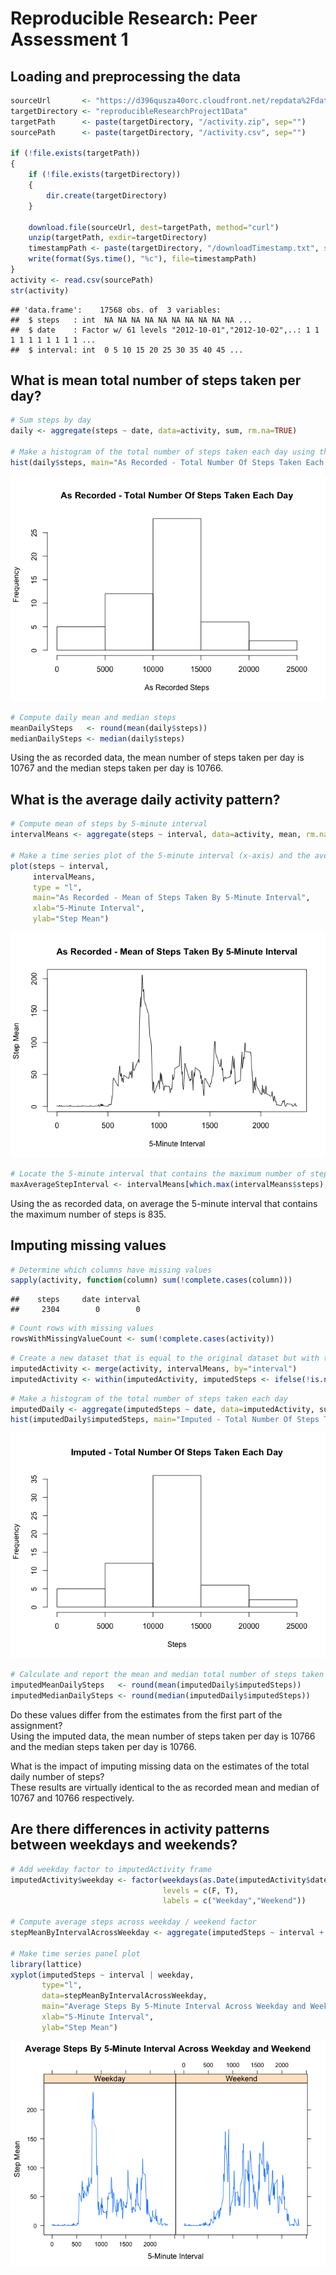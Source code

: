 # Reproducible Research: Peer Assessment 1

## Loading and preprocessing the data

```r
sourceUrl       <- "https://d396qusza40orc.cloudfront.net/repdata%2Fdata%2Factivity.zip"
targetDirectory <- "reproducibleResearchProject1Data" 
targetPath      <- paste(targetDirectory, "/activity.zip", sep="") 
sourcePath      <- paste(targetDirectory, "/activity.csv", sep="") 
    
if (!file.exists(targetPath))
{
    if (!file.exists(targetDirectory))
    {
        dir.create(targetDirectory)
    }
        
    download.file(sourceUrl, dest=targetPath, method="curl")
    unzip(targetPath, exdir=targetDirectory)
    timestampPath <- paste(targetDirectory, "/downloadTimestamp.txt", sep="")    
    write(format(Sys.time(), "%c"), file=timestampPath)
}
activity <- read.csv(sourcePath)
str(activity)
```

```
## 'data.frame':	17568 obs. of  3 variables:
##  $ steps   : int  NA NA NA NA NA NA NA NA NA NA ...
##  $ date    : Factor w/ 61 levels "2012-10-01","2012-10-02",..: 1 1 1 1 1 1 1 1 1 1 ...
##  $ interval: int  0 5 10 15 20 25 30 35 40 45 ...
```

## What is mean total number of steps taken per day?

```r
# Sum steps by day 
daily <- aggregate(steps ~ date, data=activity, sum, rm.na=TRUE)

# Make a histogram of the total number of steps taken each day using the as recoreded data
hist(daily$steps, main="As Recorded - Total Number Of Steps Taken Each Day", xlab="As Recorded Steps")
```

![](./reproducibleResearchProject1_files/figure-html/asRecordedStepsPerDay-1.png) 

```r
# Compute daily mean and median steps
meanDailySteps   <- round(mean(daily$steps))
medianDailySteps <- median(daily$steps)
```
Using the as recorded data, the mean number of steps taken per day is 10767 and the median steps taken per day is 10766. 

## What is the average daily activity pattern?

```r
# Compute mean of steps by 5-minute interval
intervalMeans <- aggregate(steps ~ interval, data=activity, mean, rm.na=TRUE)

# Make a time series plot of the 5-minute interval (x-axis) and the average number of steps taken, averaged across all days (y-axis)
plot(steps ~ interval, 
     intervalMeans, 
     type = "l",
     main="As Recorded - Mean of Steps Taken By 5-Minute Interval", 
     xlab="5-Minute Interval",
     ylab="Step Mean")
```

![](./reproducibleResearchProject1_files/figure-html/asRecordedActivityPattern-1.png) 

```r
# Locate the 5-minute interval that contains the maximum number of steps
maxAverageStepInterval <- intervalMeans[which.max(intervalMeans$steps), "interval"]
```
Using the as recorded data, on average the 5-minute interval that contains the maximum number of steps is 835.

## Imputing missing values

```r
# Determine which columns have missing values
sapply(activity, function(column) sum(!complete.cases(column)))
```

```
##    steps     date interval 
##     2304        0        0
```

```r
# Count rows with missing values
rowsWithMissingValueCount <- sum(!complete.cases(activity))
```

```r
# Create a new dataset that is equal to the original dataset but with the missing data filled in.  
imputedActivity <- merge(activity, intervalMeans, by="interval")
imputedActivity <- within(imputedActivity, imputedSteps <- ifelse(!is.na(steps.x), steps.x, steps.y))
```

```r
# Make a histogram of the total number of steps taken each day
imputedDaily <- aggregate(imputedSteps ~ date, data=imputedActivity, sum)
hist(imputedDaily$imputedSteps, main="Imputed - Total Number Of Steps Taken Each Day", xlab="Steps")
```

![](./reproducibleResearchProject1_files/figure-html/plotImputedStepsPerDay-1.png) 

```r
# Calculate and report the mean and median total number of steps taken per day
imputedMeanDailySteps   <- round(mean(imputedDaily$imputedSteps))
imputedMedianDailySteps <- round(median(imputedDaily$imputedSteps))
```
Do these values differ from the estimates from the first part of the assignment?  
Using the imputed data, the mean number of steps taken per day is 10766 and the median steps taken per day is 10766.  

What is the impact of imputing missing data on the estimates of the total daily number of steps?  
These results are virtually identical to the as recorded mean and median of 10767 and 10766 respectively.

## Are there differences in activity patterns between weekdays and weekends?

```r
# Add weekday factor to imputedActivity frame
imputedActivity$weekday <- factor(weekdays(as.Date(imputedActivity$date), abbr=TRUE) %in% c("Sat", "Sun"), 
                                  levels = c(F, T), 
                                  labels = c("Weekday","Weekend"))

# Compute average steps across weekday / weekend factor
stepMeanByIntervalAcrossWeekday <- aggregate(imputedSteps ~ interval + weekday, data=imputedActivity, mean)

# Make time series panel plot
library(lattice)
xyplot(imputedSteps ~ interval | weekday, 
       type="l", 
       data=stepMeanByIntervalAcrossWeekday,
       main="Average Steps By 5-Minute Interval Across Weekday and Weekend",
       xlab="5-Minute Interval",
       ylab="Step Mean") 
```

![](./reproducibleResearchProject1_files/figure-html/activityPatternWeekday-1.png) 

